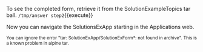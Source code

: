 To see the completed form, retrieve it from the SolutionExampleTopics tar ball.
`/tmp/answer step2`{{execute}}

Now you can navigate the SolutionsExApp starting in the Applications web.

<small>
You can ignore the error "tar: SolutionExApp/SolutionExForm*: not found in archive". This is a known problem in alpine tar.
</small>